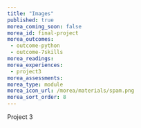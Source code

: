 ```yaml
---
title: "Images"
published: true
morea_coming_soon: false
morea_id: final-project
morea_outcomes:
 - outcome-python
 - outcome-7skills
morea_readings:
morea_experiences:
 - project3
morea_assessments:
morea_type: module
morea_icon_url: /morea/materials/spam.png
morea_sort_order: 8
---
```


Project 3